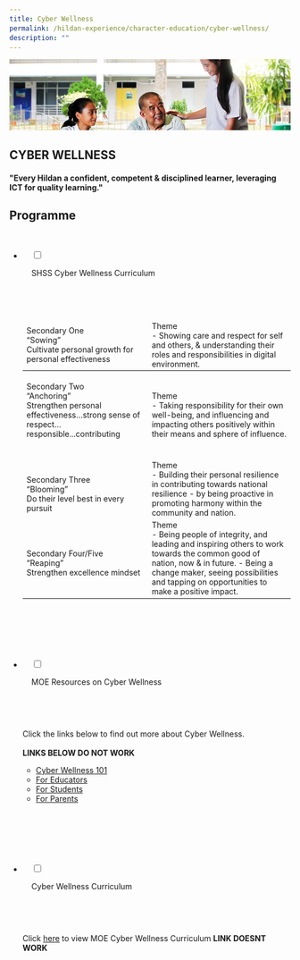 ```yaml
---
title: Cyber Wellness
permalink: /hildan-experience/character-education/cyber-wellness/
description: ""
---
```

![](/images/Character%20Education/Cyber%20Wellness%20Banner.jpg)

CYBER WELLNESS
--------------

#### "Every Hildan a confident, competent & disciplined learner, leveraging ICT for quality learning."

Programme
---------


<ul class="jekyllcodex_accordion">

  <li>

    <input type="checkbox" id="accordion1">

    <label for="accordion1">SHSS Cyber Wellness Curriculum</label>

    <div>

      <p><table>
<thead>
  <tr>
    <td>Secondary One<br>“Sowing”<br>Cultivate personal growth for personal   effectiveness<br></td>
    <td>Theme<br>- Showing care and respect for self and others, &amp; understanding their roles and responsibilities in digital environment.</td>
  </tr>
</thead>
<tbody>
  <tr>
    <td><br>Secondary Two<br>“Anchoring”<br>Strengthen personal effectiveness…strong     sense of respect…responsible...contributing<br><br><br></td>
    <td>Theme<br>- Taking responsibility for their own well-being, and influencing and impacting others positively within their means and sphere of influence.</td>
  </tr>
  <tr>
    <td><br>Secondary Three<br>“Blooming”<br>Do their level best in every pursuit<br></td>
    <td> Theme<br>- Building their personal resilience in contributing towards national resilience - by being proactive in promoting harmony within the community and nation.</td>
  </tr>
  <tr>
    <td><br>Secondary Four/Five<br>“Reaping”<br>Strengthen excellence mindset<br></td>
    <td> Theme<br>- Being people of integrity, and leading and inspiring others to work towards the common good of nation, now &amp; in future.   - Being a change maker, seeing possibilities and tapping on opportunities to make a positive impact.</td>
  </tr>
</tbody>
</table></p>

    </div>

</li>  

  <li>

    <input type="checkbox" id="accordion2">

    <label for="accordion2">MOE Resources on Cyber Wellness</label>

    <div>

      <p>Click the links below to find out more about Cyber Wellness. 
<br><br>**LINKS BELOW DO NOT WORK**</p>

<ul>

<li> <a href="https://ictconnection.moe.edu.sg/cyber-wellness/cyber-wellness-101)">Cyber Wellness 101</a></li>	
	
<li> <a href="https://ictconnection.moe.edu.sg/cyber-wellness/for-educators">For Educators</a></li>
	
<li> <a href="https://ictconnection.moe.edu.sg/cyber-wellness/for-students">For Students</a></li>
	
<li> <a href="https://ictconnection.moe.edu.sg/cyber-wellness/for-parents">For Parents</a></li>	
	
</ul>	

    </div>

  </li>

  <li>

    <input type="checkbox" id="accordion3">

    <label for="accordion3">Cyber Wellness Curriculum</label>

    <div>

      <p>

Click <a href="https://www.moe.gov.sg/education/programmes/social-and-emotional-learning/cyber-wellness">here</a> to view MOE Cyber Wellness Curriculum 
**LINK DOESNT WORK**

      </p>

    </div>

  </li>

</ul>